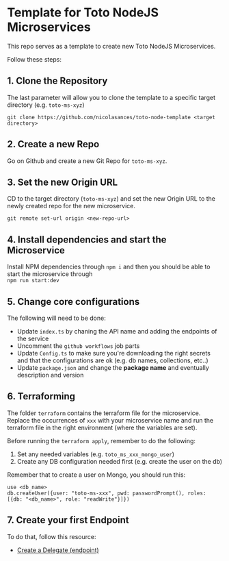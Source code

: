 # Template for Toto NodeJS Microservices
This repo serves as a template to create new Toto NodeJS Microservices. 

Follow these steps: 

## 1. Clone the Repository
The last parameter will allow you to clone the template to a specific target directory (e.g. `toto-ms-xyz`)
```
git clone https://github.com/nicolasances/toto-node-template <target directory>
```

## 2. Create a new Repo 
Go on Github and create a new Git Repo for `toto-ms-xyz`. 

## 3. Set the new Origin URL
CD to the target directory (`toto-ms-xyz`) and set the new Origin URL to the newly created repo for the new microservice. 
```
git remote set-url origin <new-repo-url>
```

## 4. Install dependencies and start the Microservice
Install NPM dependencies through `npm i` and then you should be able to start the microservice through <br>
`npm run start:dev`

## 5. Change core configurations
The following will need to be done: 
 - Update `index.ts` by chaning the API name and adding the endpoints of the service
 - Uncomment the `github workflows` job parts
 - Update `Config.ts` to make sure you're downloading the right secrets and that the configurations are ok (e.g. db names, collections, etc..)
 - Update `package.json` and change the **package name** and eventually description and version

## 6. Terraforming
The folder `terraform` contains the terraform file for the microservice. <br>
Replace the occurrences of `xxx` with your microservice name and run the terraform file in the right environment (where the variables are set).

Before running the `terraform apply`, remember to do the following: 
 1. Set any needed variables (e.g. `toto_ms_xxx_mongo_user`)
 2. Create any DB configuration needed first (e.g. create the user on the db)

Remember that to create a user on Mongo, you should run this: 
```
use <db_name>
db.createUser({user: "toto-ms-xxx", pwd: passwordPrompt(), roles: [{db: "<db_name>", role: "readWrite"}]})
```

## 7. Create your first Endpoint
To do that, follow this resource: 
 * [Create a Delegate (endpoint)](./docs/create-dlg.md)